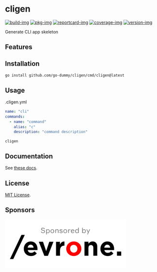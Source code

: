 # cligen

[![build-img]][build-url]
[![pkg-img]][pkg-url]
[![reportcard-img]][reportcard-url]
[![coverage-img]][coverage-url]
[![version-img]][version-url]

Generate CLI app skeleton

## Features

## Installation
```shell
go install github.com/go-dummy/cligen/cmd/cligen@latest
```

## Usage
.cligen.yml
```yaml
name: "cli"
commands:
  - name: "command"
    alias: "c"
    description: "command description"
```
```shell
cligen
```

## Documentation

See [these docs][pkg-url].

## License

[MIT License](LICENSE).

[build-img]: https://github.com/go-dummy/cligen/workflows/build/badge.svg
[build-url]: https://github.com/go-dummy/cligen/actions
[pkg-img]: https://pkg.go.dev/badge/go-dummy/cligen
[pkg-url]: https://pkg.go.dev/github.com/go-dummy/cligen
[reportcard-img]: https://goreportcard.com/badge/go-dummy/cligen
[reportcard-url]: https://goreportcard.com/report/go-dummy/cligen
[coverage-img]: https://codecov.io/gh/go-dummy/cligen/branch/main/graph/badge.svg
[coverage-url]: https://codecov.io/gh/go-dummy/cligen
[version-img]: https://img.shields.io/github/v/release/go-dummy/cligen
[version-url]: https://github.com/go-dummy/cligen/releases

## Sponsors
<p>
  <a href="https://evrone.com/?utm_source=github&utm_campaign=dotenv-linter">
    <img src="https://raw.githubusercontent.com/go-dummy/.github/main/assets/sponsored_by_evrone.svg"
      alt="Sponsored by Evrone">
  </a>
</p>
